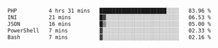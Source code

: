 
<!--START_SECTION:waka-->

```txt
PHP          4 hrs 31 mins   █████████████████████░░░░   83.96 %
INI          21 mins         █▓░░░░░░░░░░░░░░░░░░░░░░░   06.53 %
JSON         16 mins         █▒░░░░░░░░░░░░░░░░░░░░░░░   05.00 %
PowerShell   7 mins          ▓░░░░░░░░░░░░░░░░░░░░░░░░   02.33 %
Bash         7 mins          ▓░░░░░░░░░░░░░░░░░░░░░░░░   02.16 %
```

<!--END_SECTION:waka-->
